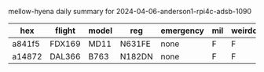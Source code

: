 mellow-hyena daily summary for 2024-04-06-anderson1-rpi4c-adsb-1090

|hex|flight|model|reg|emergency|mil|weirdo|
|--|--|--|--|--|--|--|
|a841f5|FDX169|MD11|N631FE|none|F|F|
|a14872|DAL366|B763|N182DN|none|F|F|
